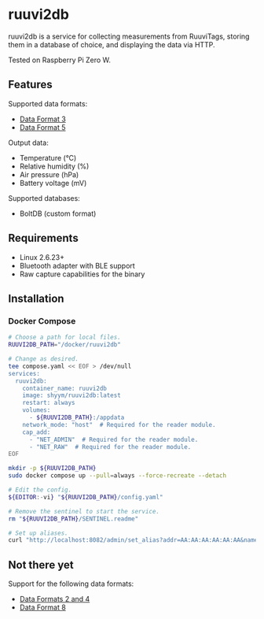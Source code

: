 # ruuvi2db

ruuvi2db is a service for collecting measurements from RuuviTags, storing them
in a database of choice, and displaying the data via HTTP.

Tested on Raspberry Pi Zero W.

## Features

Supported data formats:

- [Data Format 3](https://github.com/ruuvi/ruuvi-sensor-protocols/blob/master/dataformat_03.md)
- [Data Format 5](https://github.com/ruuvi/ruuvi-sensor-protocols/blob/master/dataformat_05.md)

Output data:

- Temperature (°C)
- Relative humidity (%)
- Air pressure (hPa)
- Battery voltage (mV)

Supported databases:

- BoltDB (custom format)

## Requirements

* Linux 2.6.23+
* Bluetooth adapter with BLE support
* Raw capture capabilities for the binary

## Installation

### Docker Compose

```sh
# Choose a path for local files.
RUUVI2DB_PATH="/docker/ruuvi2db"

# Change as desired.
tee compose.yaml << EOF > /dev/null
services:
  ruuvi2db:
    container_name: ruuvi2db
    image: shyym/ruuvi2db:latest
    restart: always
    volumes:
      - ${RUUVI2DB_PATH}:/appdata
    network_mode: "host"  # Required for the reader module.
    cap_add:
      - "NET_ADMIN"  # Required for the reader module.
      - "NET_RAW"  # Required for the reader module.
EOF

mkdir -p ${RUUVI2DB_PATH}
sudo docker compose up --pull=always --force-recreate --detach

# Edit the config.
${EDITOR:-vi} "${RUUVI2DB_PATH}/config.yaml"

# Remove the sentinel to start the service.
rm "${RUUVI2DB_PATH}/SENTINEL.readme"

# Set up aliases.
curl "http://localhost:8082/admin/set_alias?addr=AA:AA:AA:AA:AA:AA&name=AA"
```

## Not there yet

Support for the following data formats:

- [Data Formats 2 and 4](https://github.com/ruuvi/ruuvi-sensor-protocols/blob/master/dataformat_04.md)
- [Data Format 8](https://github.com/ruuvi/ruuvi-sensor-protocols/blob/master/dataformat_08.md)
